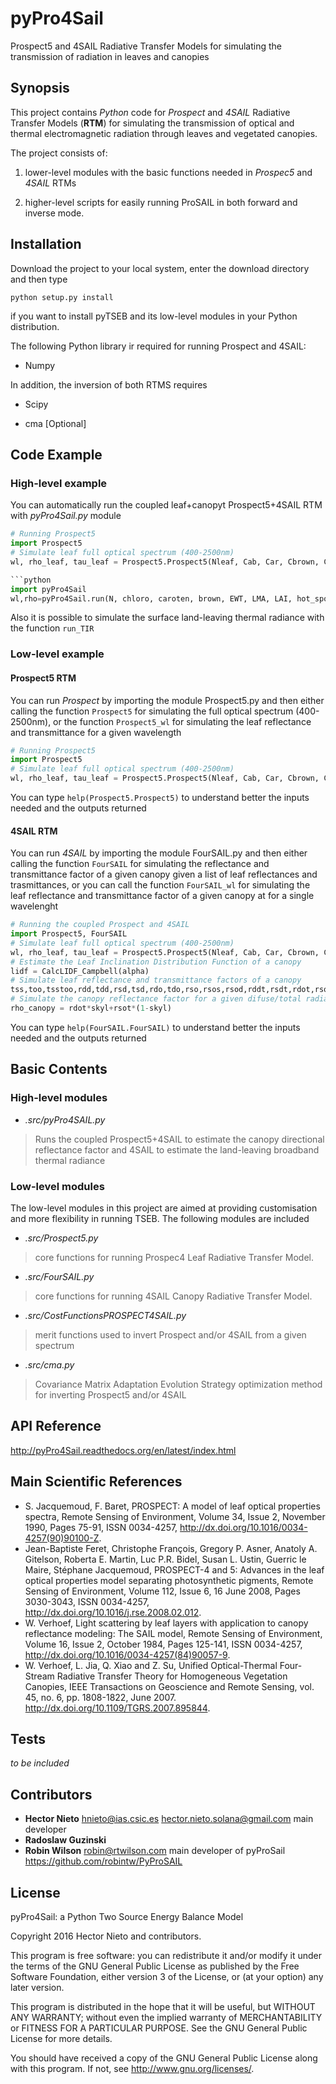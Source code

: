 # pyPro4Sail
Prospect5 and 4SAIL Radiative Transfer Models for simulating the transmission of radiation in leaves and canopies

## Synopsis

This project contains *Python* code for *Prospect* and *4SAIL* Radiative Transfer Models (**RTM**)
for simulating the transmission of optical and thermal electromagnetic radiation through 
leaves and vegetated canopies.  

The project consists of: 

1. lower-level modules with the basic functions needed in *Prospec5* and *4SAIL* RTMs 

2. higher-level scripts for easily running ProSAIL in both forward and inverse mode.

## Installation

Download the project to your local system, enter the download directory and then type

`python setup.py install` 

if you want to install pyTSEB and its low-level modules in your Python distribution. 

The following Python library ir required for running Prospect and 4SAIL:

- Numpy

In addition, the inversion of both RTMS requires

- Scipy

- cma [Optional]


## Code Example
### High-level example
You can automatically run the coupled leaf+canopyt Prospect5+4SAIL RTM with *pyPro4Sail.py* module

```python
# Running Prospect5
import Prospect5
# Simulate leaf full optical spectrum (400-2500nm) 
wl, rho_leaf, tau_leaf = Prospect5.Prospect5(Nleaf, Cab, Car, Cbrown, Cw, Cm)

```python
import pyPro4Sail
wl,rho=pyPro4Sail.run(N, chloro, caroten, brown, EWT, LMA, LAI, hot_spot, solar_zenith, solar_azimuth, view_zenith, view_azimuth, LIDF, skyl=0.2, soilType=DEFAULT_SOIL)
```

Also it is possible to simulate the surface land-leaving thermal radiance with the function `run_TIR`

### Low-level example
#### Prospect5 RTM
You can run *Prospect* by importing the module Prospect5.py and then either calling the function `Prospect5` 
for simulating the full optical spectrum (400-2500nm), or the function `Prospect5_wl` for simulating
the leaf reflectance and transmittance for a given wavelength

```python
# Running Prospect5
import Prospect5
# Simulate leaf full optical spectrum (400-2500nm) 
wl, rho_leaf, tau_leaf = Prospect5.Prospect5(Nleaf, Cab, Car, Cbrown, Cw, Cm)

```

You can type
`help(Prospect5.Prospect5)`
to understand better the inputs needed and the outputs returned

#### 4SAIL RTM
You can run *4SAIL* by importing the module FourSAIL.py and then either calling the function `FourSAIL` 
for simulating the reflectance and transmittance factor of a given canopy given a list of leaf reflectances 
and trasmittances, or you can call the function `FourSAIL_wl` for simulating the leaf reflectance and transmittance 
factor of a given canopy at for a single wavelenght

```python
# Running the coupled Prospect and 4SAIL
import Prospect5, FourSAIL
# Simulate leaf full optical spectrum (400-2500nm) 
wl, rho_leaf, tau_leaf = Prospect5.Prospect5(Nleaf, Cab, Car, Cbrown, Cw, Cm)
# Estimate the Leaf Inclination Distribution Function of a canopy
lidf = CalcLIDF_Campbell(alpha)
# Simulate leaf reflectance and transmittance factors of a canopy 
tss,too,tsstoo,rdd,tdd,rsd,tsd,rdo,tdo,rso,rsos,rsod,rddt,rsdt,rdot,rsodt,rsost,rsot,gammasdf,gammasdb,gammasowl = FourSAIL.FourSAIL(lai,hotspot,lidf,SZA,VZA,PSI,rho_leaf,tau_leaf,rho_soil)
# Simulate the canopy reflectance factor for a given difuse/total radiation condition (skyl)
rho_canopy = rdot*skyl+rsot*(1-skyl)
``` 

You can type
`help(FourSAIL.FourSAIL)`
to understand better the inputs needed and the outputs returned
   
## Basic Contents
### High-level modules
- *.src/pyPro4SAIL.py*
> Runs the coupled Prospect5+4SAIL to estimate the canopy directional reflectance factor and 4SAIL to estimate the land-leaving broadband thermal radiance

### Low-level modules
The low-level modules in this project are aimed at providing customisation and more flexibility in running TSEB. 
The following modules are included

- *.src/Prospect5.py*
> core functions for running Prospec4 Leaf Radiative Transfer Model. 

- *.src/FourSAIL.py*
> core functions for running 4SAIL Canopy Radiative Transfer Model.

- *.src/CostFunctionsPROSPECT4SAIL.py*
> merit functions used to invert Prospect and/or 4SAIL from a given spectrum

- *.src/cma.py*
> Covariance Matrix Adaptation Evolution Strategy optimization method for inverting Prospect5 and/or 4SAIL


## API Reference
http://pyPro4Sail.readthedocs.org/en/latest/index.html

## Main Scientific References
- S. Jacquemoud, F. Baret, PROSPECT: A model of leaf optical properties spectra, Remote Sensing of Environment, Volume 34, Issue 2, November 1990, Pages 75-91, ISSN 0034-4257, http://dx.doi.org/10.1016/0034-4257(90)90100-Z.
- Jean-Baptiste Feret, Christophe François, Gregory P. Asner, Anatoly A. Gitelson, Roberta E. Martin, Luc P.R. Bidel, Susan L. Ustin, Guerric le Maire, Stéphane Jacquemoud, PROSPECT-4 and 5: Advances in the leaf optical properties model separating photosynthetic pigments, Remote Sensing of Environment, Volume 112, Issue 6, 16 June 2008, Pages 3030-3043, ISSN 0034-4257, http://dx.doi.org/10.1016/j.rse.2008.02.012.
- W. Verhoef, Light scattering by leaf layers with application to canopy reflectance modeling: The SAIL model, Remote Sensing of Environment, Volume 16, Issue 2, October 1984, Pages 125-141, ISSN 0034-4257, http://dx.doi.org/10.1016/0034-4257(84)90057-9.
- W. Verhoef, L. Jia, Q. Xiao and Z. Su, Unified Optical-Thermal Four-Stream Radiative Transfer Theory for Homogeneous Vegetation Canopies, IEEE Transactions on Geoscience and Remote Sensing, vol. 45, no. 6, pp. 1808-1822, June 2007. http://dx.doi.org/10.1109/TGRS.2007.895844.

## Tests
*to be included*

## Contributors
- **Hector Nieto** <hnieto@ias.csic.es> <hector.nieto.solana@gmail.com> main developer
- **Radoslaw Guzinski** 
- **Robin Wilson** <robin@rtwilson.com> main developer of pyProSail <https://github.com/robintw/PyProSAIL>

## License
pyPro4Sail: a Python Two Source Energy Balance Model

Copyright 2016 Hector Nieto and contributors.
    
This program is free software: you can redistribute it and/or modify
it under the terms of the GNU General Public License as published by
the Free Software Foundation, either version 3 of the License, or
(at your option) any later version.

This program is distributed in the hope that it will be useful,
but WITHOUT ANY WARRANTY; without even the implied warranty of
MERCHANTABILITY or FITNESS FOR A PARTICULAR PURPOSE.  See the
GNU General Public License for more details.

You should have received a copy of the GNU General Public License
along with this program.  If not, see <http://www.gnu.org/licenses/>.
